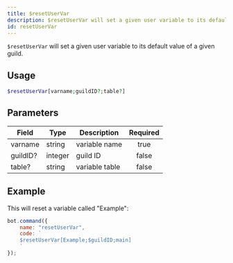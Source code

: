 ```yaml
---
title: $resetUserVar
description: $resetUserVar will set a given user variable to its default value of a given guild.
id: resetUserVar
---
```


`$resetUserVar` will set a given user variable to its default value of a given guild.

## Usage

```php
$resetUserVar[varname;guildID?;table?]
```

## Parameters

| Field    | Type    | Description    | Required |
|----------|---------|----------------|:--------:|
| varname  | string  | variable name  |   true   |
| guildID? | integer | guild ID       |  false   |
| table?   | string  | variable table |  false   |

## Example

This will reset a variable called "Example":

```javascript
bot.command({
    name: "resetUserVar",
    code: `
    $resetUserVar[Example;$guildID;main]
    `
});
```